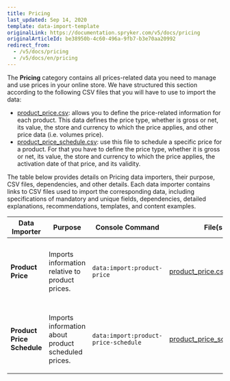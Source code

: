 ```yaml
---
title: Pricing
last_updated: Sep 14, 2020
template: data-import-template
originalLink: https://documentation.spryker.com/v5/docs/pricing
originalArticleId: be38950b-4c60-496a-9fb7-b3e70aa20992
redirect_from:
  - /v5/docs/pricing
  - /v5/docs/en/pricing
---
```


The **Pricing** category contains all prices-related data you need to manage and use prices in your online store. We have structured this section according to the following CSV files that you will have to use to import the data:

* [product_price.csv](/docs/scos/dev/data-import/{{page.version}}/data-import-categories/catalog-setup/pricing/file-details-product-price.csv.html): allows you to define the price-related information for each product. This data defines the price type, whether is gross or net, its value, the store and currency to which the price applies, and other price data (i.e. volumes price).
* [product_price_schedule.csv](/docs/scos/dev/data-import/{{page.version}}/data-import-categories/catalog-setup/pricing/file-details-product-price-schedule.csv.html): use this file to schedule a specific price for a product. For that you have to define the price type, whether it is gross or net, its value, the store and currency to which the price applies, the activation date of that price, and its validity.

The table below provides details on Pricing data importers, their purpose, CSV files, dependencies, and other details. Each data importer contains links to CSV files used to import the corresponding data, including specifications of mandatory and unique fields, dependencies, detailed explanations, recommendations, templates, and content examples.

| Data Importer | Purpose | Console Command| File(s) | Dependencies |
| --- | --- | --- | --- |--- |
| **Product Price**   | Imports information relative to product prices. |`data:import:product-price` | [product_price.csv](/docs/scos/dev/data-import/{{page.version}}/data-import-categories/catalog-setup/pricing/file-details-product-price.csv.html)|<ul><li>[product_abstract.csv](/docs/scos/dev/data-import/{{page.version}}/data-import-categories/catalog-setup/products/file-details-product-abstract.csv.html)</li><li>[product_concrete.csv](/docs/scos/dev/data-import/{{page.version}}/data-import-categories/catalog-setup/products/file-details-product-concrete.csv.html)</li><li>**stores.php** configuration file of demo shop PHP project</li></ul>  |
| **Product Price Schedule**   | Imports information about product scheduled prices.  |`data:import:product-price-schedule` |[product_price_schedule.csv](/docs/scos/dev/data-import/{{page.version}}/data-import-categories/catalog-setup/pricing/file-details-product-price-schedule.csv.html) | <ul><li>[product_abstract.csv](/docs/scos/dev/data-import/{{page.version}}/data-import-categories/catalog-setup/products/file-details-product-abstract.csv.html)</li><li>[product_concrete.csv](/docs/scos/dev/data-import/{{page.version}}/data-import-categories/catalog-setup/products/file-details-product-concrete.csv.html)</li><li>**stores.php** configuration file of demo shop PHP project</li> |




